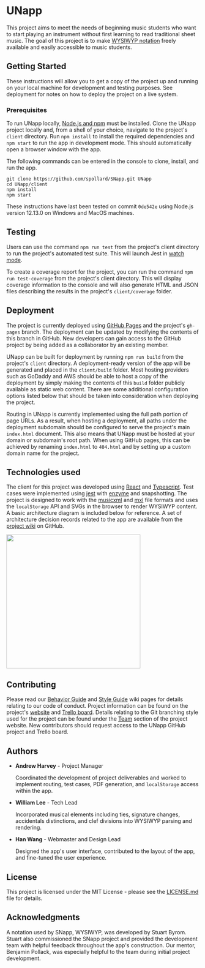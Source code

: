 # UNapp

This project aims to meet the needs of beginning music students who want to start playing an instrument without first learning to read traditional sheet music. The goal of this project is to make [WYSIWYP notation](http://comp523k.web.unc.edu/project/) freely available and easily accessible to music students.

## Getting Started

These instructions will allow you to get a copy of the project up and running on your local machine for development and testing purposes. See deployment for notes on how to deploy the project on a live system.

### Prerequisites

To run UNapp locally, [Node.js and npm](https://nodejs.org/en/download/) must be installed. Clone the UNapp project locally and, from a shell of your choice, navigate to the project's `client` directory. Run `npm install` to install the required dependencies and `npm start` to run the app in development mode. This should automatically open a browser window with the app.

The following commands can be entered in the console to clone, install, and run the app.
```
git clone https://github.com/spollard/SNapp.git UNapp
cd UNapp/client
npm install
npm start
```

These instructions have last been tested on commit `0de542e` using Node.js version 12.13.0 on Windows and MacOS machines.

## Testing
Users can use the command `npm run test` from the project's client directory to run the project's automated test suite. This will launch Jest in [watch mode](https://create-react-app.dev/docs/running-tests/#command-line-interface).

To create a coverage report for the project, you can run the command `npm run test-coverage` from the project's client directory. This will display coverage information to the console and will also generate HTML and JSON files describing the results in the project's `client/coverage` folder.

## Deployment
The project is currently deployed using [GitHub Pages](https://pages.github.com/) and the project's `gh-pages` branch. The deployment can be updated by modifying the contents of this branch in GitHub. New developers can gain access to the GitHub project by being added as a collaborator by an existing member.

UNapp can be built for deployment by running `npm run build` from the project's `client` directory. A deployment-ready version of the app will be generated and placed in the `client/build` folder. Most hosting providers such as GoDaddy and AWS should be able to host a copy of the deployment by simply making the contents of this `build` folder publicly available as static web content. There are some additional configuration options listed below that should be taken into consideration when deploying the project.

Routing in UNapp is currently implemented using the full path portion of page URLs. As a result, when hosting a deployment, all paths under the deployment subdomain should be configured to serve the project's main `index.html` document. This also means that UNapp must be hosted at your domain or subdomain's root path. When using GitHub pages, this can be achieved by renaming `index.html` to `404.html` and by setting up a custom domain name for the project.

## Technologies used
The client for this project was developed using [React](https://reactjs.org/) and [Typescript](https://www.typescriptlang.org/). Test cases were implemented using [jest](https://jestjs.io/) with [enzyme](https://airbnb.io/enzyme/) and snapshotting. The project is designed to work with the [musicxml](https://www.musicxml.com/) and [mxl](https://www.musicxml.com/tutorial/compressed-mxl-files/) file formats and uses the `localStorage` API and SVGs in the browser to render WYSIWYP content. A basic architecture diagram is included below for reference. A set of architecture decision records related to the app are available from the [project wiki]() on GitHub.

<img src="http://comp523k.web.unc.edu/files/2019/10/Architecture-Diagram.png" width="350"></img>

## Contributing

Please read our [Behavior Guide](https://github.com/radiotech/SNapp/wiki/Behavior-Guide) and [Style Guide](https://github.com/radiotech/SNapp/wiki/Style-Guide) wiki pages for details relating to our code of conduct. Project information can be found on the project's [website](http://comp523k.web.unc.edu/) and [Trello board](https://trello.com/b/bnkZcxZr/snapp-comp-523-group-k). Details relating to the Git branching style used for the project can be found under the [Team](http://comp523k.web.unc.edu/team/) section of the project website. New contributors should request access to the UNapp GitHub project and Trello board.

## Authors

* **Andrew Harvey** - Project Manager

    Coordinated the development of project deliverables and worked to implement routing, test cases, PDF generation, and `localStorage` access within the app.

* **William Lee** - Tech Lead

    Incorporated musical elements including ties, signature changes, accidentals distinctions, and clef divisions into WYSIWYP parsing and rendering.

* **Han Wang** - Webmaster and Design Lead

    Designed the app's user interface, contributed to the layout of the app, and fine-tuned the user experience.

## License

This project is licensed under the MIT License - please see the [LICENSE.md](LICENSE.md) file for details.

## Acknowledgments

A notation used by SNapp, WYSIWYP, was developed by Stuart Byrom. Stuart also commissioned the SNapp project and provided the development team with helpful feedback throughout the app's construction. Our mentor, Benjamin Pollack, was especially helpful to the team during initial project development.

